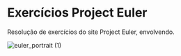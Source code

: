 # Exercícios Project Euler
Resolução de exercícios do site Project Euler, envolvendo.  

![euler_portrait (1)](https://user-images.githubusercontent.com/130702330/232871505-e2e76fe7-d6bb-459d-bf46-2915fbe5b259.jpg)
